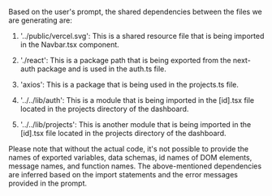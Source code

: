 Based on the user's prompt, the shared dependencies between the files we are generating are:

1. '../public/vercel.svg': This is a shared resource file that is being imported in the Navbar.tsx component.

2. './react': This is a package path that is being exported from the next-auth package and is used in the auth.ts file.

3. 'axios': This is a package that is being used in the projects.ts file.

4. '../../lib/auth': This is a module that is being imported in the [id].tsx file located in the projects directory of the dashboard.

5. '../../lib/projects': This is another module that is being imported in the [id].tsx file located in the projects directory of the dashboard.

Please note that without the actual code, it's not possible to provide the names of exported variables, data schemas, id names of DOM elements, message names, and function names. The above-mentioned dependencies are inferred based on the import statements and the error messages provided in the prompt.